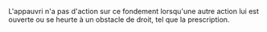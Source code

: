 L'appauvri n'a pas d'action sur ce fondement lorsqu'une autre action lui est ouverte ou se heurte à un obstacle de droit, tel que la prescription.
